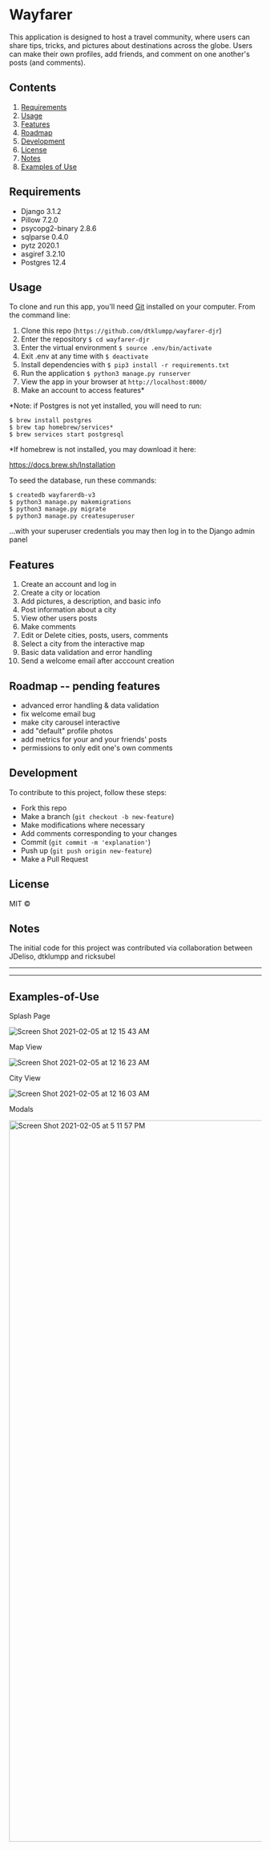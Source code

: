 # Wayfarer

This application is designed to host a travel community, where users can share tips, tricks, and pictures about destinations across the globe.  Users can make their own profiles, add friends, and comment on one another's posts (and comments).

## Contents

  1. [Requirements](#Requirements)
  1. [Usage](#Usage)
  1. [Features](#Features)
  1. [Roadmap](#Roadmap)
  1. [Development](#Development)
  1. [License](#License)
  1. [Notes](#Notes)
  1. [Examples of Use](#Examples-of-Use)


## Requirements

- Django 3.1.2
- Pillow 7.2.0
- psycopg2-binary 2.8.6
- sqlparse 0.4.0
- pytz 2020.1
- asgiref 3.2.10
- Postgres 12.4

## Usage

To clone and run this app, you'll need [Git](https://git-scm.com) installed on your computer.  From the command line:

1. Clone this repo (`https://github.com/dtklumpp/wayfarer-djr`)
1. Enter the repository `$ cd wayfarer-djr`
1. Enter the virtual environment `$ source .env/bin/activate`
1. Exit .env at any time with `$ deactivate`
1. Install dependencies with `$ pip3 install -r requirements.txt`
1. Run the application `$ python3 manage.py runserver`
1. View the app in your browser at `http://localhost:8000/`
1. Make an account to access features*

*Note: if Postgres is not yet installed, you will need to run:

```
$ brew install postgres
$ brew tap homebrew/services*
$ brew services start postgresql
```

*If homebrew is not installed, you may download it here:

https://docs.brew.sh/Installation

To seed the database, run these commands:

```
$ createdb wayfarerdb-v3
$ python3 manage.py makemigrations
$ python3 manage.py migrate
$ python3 manage.py createsuperuser
```

...with your superuser credentials you may then log in to the Django admin panel




## Features

1. Create an account and log in
1. Create a city or location
1. Add pictures, a description, and basic info
1. Post information about a city
1. View other users posts
1. Make comments
1. Edit or Delete cities, posts, users, comments
1. Select a city from the interactive map
1. Basic data validation and error handling
1. Send a welcome email after acccount creation
    


## Roadmap -- pending features

- advanced error handling & data validation
- fix welcome email bug
- make city carousel interactive
- add "default" profile photos
- add metrics for your and your friends' posts
- permissions to only edit one's own comments

## Development

To contribute to this project, follow these steps:

- Fork this repo
- Make a branch (`git checkout -b new-feature`)
- Make modifications where necessary
- Add comments corresponding to your changes
- Commit (`git commit -m 'explanation'`)
- Push up (`git push origin new-feature`)
- Make a Pull Request 


## License

MIT ©


## Notes
The initial code for this project was contributed via collaboration between JDeliso, dtklumpp and ricksubel

---
---

## Examples-of-Use

Splash Page

![Screen Shot 2021-02-05 at 12 15 43 AM](https://user-images.githubusercontent.com/65556316/107082185-cff1a000-67c1-11eb-88a4-030450d7bbc6.png)

Map View

![Screen Shot 2021-02-05 at 12 16 23 AM](https://user-images.githubusercontent.com/65556316/107082223-dbdd6200-67c1-11eb-9618-07fb5b4f6444.png)

City View

![Screen Shot 2021-02-05 at 12 16 03 AM](https://user-images.githubusercontent.com/65556316/107082244-e39d0680-67c1-11eb-865a-25d638d55244.png)

Modals

<img width="1440" alt="Screen Shot 2021-02-05 at 5 11 57 PM" src="https://user-images.githubusercontent.com/65556316/107094683-72ffe500-67d5-11eb-85c4-e874052310dd.png">
